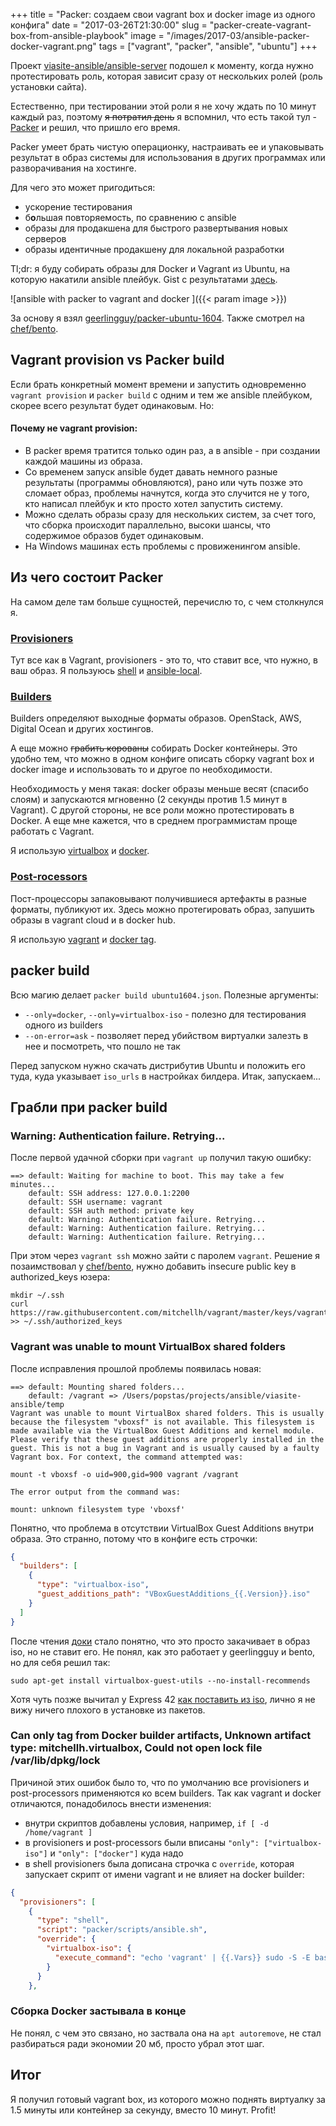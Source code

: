 +++
title = "Packer: создаем свои vagrant box и docker image из одного конфига"
date = "2017-03-26T21:30:00"
slug = "packer-create-vagrant-box-from-ansible-playbook"
image = "/images/2017-03/ansible-packer-docker-vagrant.png"
tags = ["vagrant", "packer", "ansible", "ubuntu"]
+++

Проект [viasite-ansible/ansible-server](https://github.com/viasite-ansible/ansible-server) подошел к моменту,
когда нужно протестировать роль, которая зависит сразу от нескольких ролей (роль установки сайта).

Естественно, при тестировании этой роли я не хочу ждать по 10 минут каждый раз, 
поэтому ~~я потратил день~~ я вспомнил, что есть такой тул - [Packer](https://www.packer.io/)
и решил, что пришло его время.

Packer умеет брать чистую операционку, настраивать ее и упаковывать результат в образ системы для использования в других
программах или разворачивания на хостинге.

Для чего это может пригодиться:

- ускорение тестирования
- б**о**льшая повторяемость, по сравнению с ansible
- образы для продакшена для быстрого развертывания новых серверов
- образы идентичные продакшену для локальной разработки

Tl;dr: я буду собирать образы для Docker и Vagrant из Ubuntu, на которую накатили ansible плейбук.
Gist с результатами [здесь](https://gist.github.com/popstas/9a42d198fe7c5bee317d0bc4e2e2af9f).

![ansible with packer to vagrant and docker ]({{< param image >}})
<!--more-->

За основу я взял [geerlingguy/packer-ubuntu-1604](https://github.com/geerlingguy/packer-ubuntu-1604).
Также смотрел на [chef/bento](https://github.com/chef/bento).



## Vagrant provision vs Packer build
Если брать конкретный момент времени и запустить одновременно `vagrant provision` и `packer build` с одним и тем же ansible плейбуком,
скорее всего результат будет одинаковым. Но:

#### Почему не vagrant provision:
- В packer время тратится только один раз, а в ansible - при создании каждой машины из образа.
- Со временем запуск ansible будет давать немного разные результаты (программы обновляются),
  рано или чуть позже это сломает образ, проблемы начнутся, когда это случится не у того, кто написал плейбук
  и кто просто хотел запустить систему.
- Можно сделать образы сразу для нескольких систем, за счет того, что сборка происходит параллельно, высоки шансы,
  что содержимое образов будет одинаковым.
- На Windows машинах есть проблемы с провиженингом ansible.



## Из чего состоит Packer
На самом деле там больше сущностей, перечислю то, с чем столкнулся я.

### [Provisioners](https://www.packer.io/docs/templates/provisioners.html)
Тут все как в Vagrant, provisioners - это то, что ставит все, что нужно, в ваш образ.
Я пользуюсь 
[shell](https://www.packer.io/docs/provisioners/shell.html) и
[ansible-local](https://www.packer.io/docs/provisioners/ansible-local.html).


### [Builders](https://www.packer.io/docs/templates/builders.html)
Builders определяют выходные форматы образов.
OpenStack, AWS, Digital Ocean и других хостингов.

А еще можно ~~грабить корованы~~ собирать Docker контейнеры. Это удобно тем,
что можно в одном конфиге описать сборку vagrant box и docker image и использовать то и другое по необходимости.

Необходимость у меня такая: docker образы меньше весят (спасибо слоям) и запускаются мгновенно (2 секунды против 1.5 минут в Vagrant).
С другой стороны, не все роли можно протестировать в Docker. А еще мне кажется, что в среднем программистам проще работать с Vagrant.

Я использую 
[virtualbox](https://www.packer.io/docs/builders/virtualbox.html) и 
[docker](https://www.packer.io/docs/builders/docker.html).


### [Post-rocessors](https://www.packer.io/docs/templates/post-processors.html)
Пост-процессоры запаковывают получившиеся артефакты в разные форматы, публикуют их.
Здесь можно протегировать образ, запушить образы в vagrant cloud и в docker hub.

Я использую 
[vagrant](https://www.packer.io/docs/post-processors/vagrant.html) и 
[docker tag](https://www.packer.io/docs/post-processors/docker-tag.html).



## packer build
Всю магию делает `packer build ubuntu1604.json`. Полезные аргументы:

- `--only=docker`, `--only=virtualbox-iso` - полезно для тестирования одного из builders
- `--on-error=ask` - позволяет перед убийством виртуалки залезть в нее и посмотреть, что пошло не так

Перед запуском нужно скачать дистрибутив Ubuntu и положить его туда, куда указывает `iso_urls` в настройках билдера.
Итак, запускаем...



## Грабли при packer build

### Warning: Authentication failure. Retrying...
После первой удачной сборки при `vagrant up` получил такую ошибку:
```
==> default: Waiting for machine to boot. This may take a few minutes...
    default: SSH address: 127.0.0.1:2200
    default: SSH username: vagrant
    default: SSH auth method: private key
    default: Warning: Authentication failure. Retrying...
    default: Warning: Authentication failure. Retrying...
    default: Warning: Authentication failure. Retrying...
```

При этом через `vagrant ssh` можно зайти с паролем `vagrant`.
Решение я позаимствовал у [chef/bento](https://github.com/chef/bento/blob/master/scripts/ubuntu/vagrant.sh),
нужно добавить insecure public key в authorized_keys юзера:
```
mkdir ~/.ssh
curl https://raw.githubusercontent.com/mitchellh/vagrant/master/keys/vagrant.pub >> ~/.ssh/authorized_keys
```

### Vagrant was unable to mount VirtualBox shared folders
После исправления прошлой проблемы появилась новая:
```
==> default: Mounting shared folders...
    default: /vagrant => /Users/popstas/projects/ansible/viasite-ansible/temp
Vagrant was unable to mount VirtualBox shared folders. This is usually
because the filesystem "vboxsf" is not available. This filesystem is
made available via the VirtualBox Guest Additions and kernel module.
Please verify that these guest additions are properly installed in the
guest. This is not a bug in Vagrant and is usually caused by a faulty
Vagrant box. For context, the command attempted was:

mount -t vboxsf -o uid=900,gid=900 vagrant /vagrant

The error output from the command was:

mount: unknown filesystem type 'vboxsf'
```

Понятно, что проблема в отсутствии VirtualBox Guest Additions внутри образа. Это странно, потому что в конфиге есть строчки:
``` json
{
  "builders": [
    {
      "type": "virtualbox-iso",
      "guest_additions_path": "VBoxGuestAdditions_{{.Version}}.iso"
    }
  ]
}
```

После чтения [доки](https://www.packer.io/docs/builders/virtualbox-iso.html#guest_additions_path) стало понятно,
что это просто закачивает в образ iso, но не ставит его. Не понял, как это работает у geerlingguy и bento, но для себя решил так:
```
sudo apt-get install virtualbox-guest-utils --no-install-recommends
```

Хотя чуть позже вычитал у Express 42
[как поставить из iso](https://github.com/express42-cookbooks/testo/blob/master/packer/scripts/postinstall.sh#L20-L24),
лично я не вижу ничего плохого в установке из пакетов.


### Can only tag from Docker builder artifacts, Unknown artifact type: mitchellh.virtualbox, Could not open lock file /var/lib/dpkg/lock
Причиной этих ошибок было то, что по умолчанию все provisioners и post-processors применяются ко всем builders.
Так как vagrant и docker отличаются, понадобилось внести изменения:

- внутри скриптов добавлены условия, например, `if [ -d /home/vagrant ]`
- в provisioners и post-processors были вписаны `"only": ["virtualbox-iso"]` и `"only": ["docker"]` куда надо
- в shell provisioners была дописана строчка с `override`, которая запускает скрипт от имени vagrant и не влияет на docker builder:

``` json
{
  "provisioners": [
    {
      "type": "shell",
      "script": "packer/scripts/ansible.sh",
      "override": {
        "virtualbox-iso": {
          "execute_command": "echo 'vagrant' | {{.Vars}} sudo -S -E bash '{{.Path}}'"
        }
      }
    },

```

### Сборка Docker застывала в конце
Не понял, с чем это связано, но заствала она на `apt autoremove`, не стал разбираться ради экономии 20 мб, просто убрал этот шаг.


## Итог
Я получил готовый vagrant box, из которого можно поднять виртуалку за 1.5 минуты или контейнер за секунду, вместо 10 минут. Profit!

